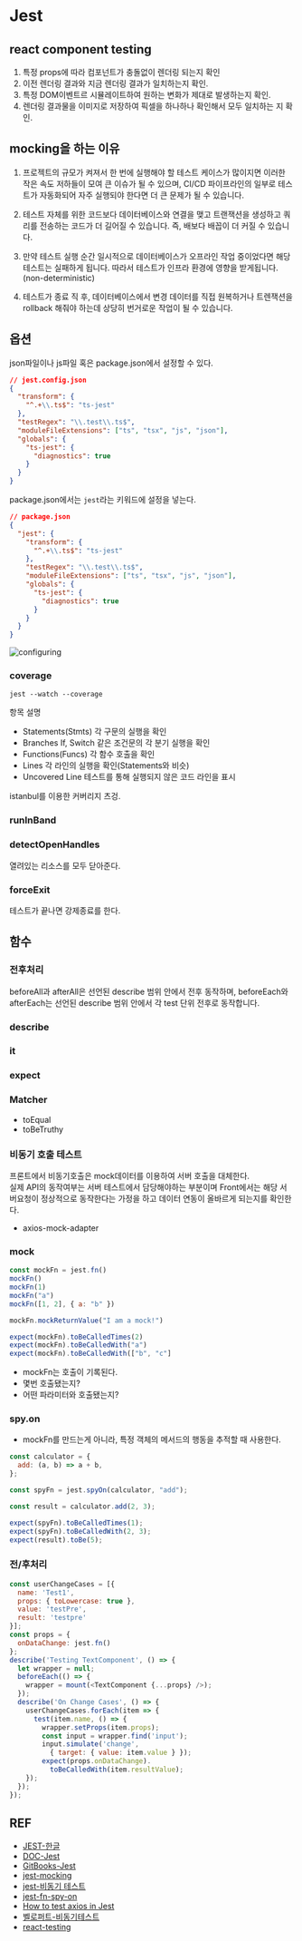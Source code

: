 # Jest

## react component testing

1. 특정 props에 따라 컴포넌트가 충돌없이 렌더링 되는지 확인
2. 이전 렌더링 결과와 지금 렌더링 결과가 일치하는지 확인.
3. 특정 DOM이벤트르 시뮬레이트하여 원하는 변화가 제대로 발생하는지 확인.
4. 렌더링 결과물을 이미지로 저장하여 픽셀을 하나하나 확인해서 모두 일치하는 지 확인.

## mocking을 하는 이유

1. 프로젝트의 규모가 켜져서 한 번에 실행해야 할 테스트 케이스가 많이지면 이러한 작은 속도 저하들이 모여 큰 이슈가 될 수 있으며, CI/CD 파이프라인의 일부로 테스트가 자동화되어 자주 실행되야 한다면 더 큰 문제가 될 수 있습니다.

2. 테스트 자체를 위한 코드보다 데이터베이스와 연결을 맺고 트랜잭션을 생성하고 쿼리를 전송하는 코드가 더 길어질 수 있습니다. 즉, 배보다 배꼽이 더 커질 수 있습니다.

3. 만약 테스트 실행 순간 일시적으로 데이터베이스가 오프라인 작업 중이었다면 해당 테스트는 실패하게 됩니다. 따라서 테스트가 인프라 환경에 영향을 받게됩니다. (non-deterministic)

4. 테스트가 종료 직 후, 데이터베이스에서 변경 데이터를 직접 원복하거나 트렌잭션을 rollback 해줘야 하는데 상당히 번거로운 작업이 될 수 있습니다.

## 옵션

json파일이나 js파일 혹은 package.json에서 설정할 수 있다.

```json
// jest.config.json
{
  "transform": {
    "^.+\\.ts$": "ts-jest"
  },
  "testRegex": "\\.test\\.ts$",
  "moduleFileExtensions": ["ts", "tsx", "js", "json"],
  "globals": {
    "ts-jest": {
      "diagnostics": true
    }
  }
}
```

package.json에서는 `jest`라는 키워드에 설정을 넣는다.

```json
// package.json
{
  "jest": {
    "transform": {
      "^.+\\.ts$": "ts-jest"
    },
    "testRegex": "\\.test\\.ts$",
    "moduleFileExtensions": ["ts", "tsx", "js", "json"],
    "globals": {
      "ts-jest": {
        "diagnostics": true
      }
    }
  }
}
```

![configuring](https://jestjs.io/docs/en/configuration)

### coverage

```
jest --watch --coverage
```

항목 설명

- Statements(Stmts) 각 구문의 실행을 확인
- Branches If, Switch 같은 조건문의 각 분기 실행을 확인
- Functions(Funcs) 각 함수 호출을 확인
- Lines 각 라인의 실행을 확인(Statements와 비슷)
- Uncovered Line 테스트를 통해 실행되지 않은 코드 라인을 표시

istanbul를 이용한 커버리지 츠겅.

### runInBand

### detectOpenHandles

열려있는 리소스를 모두 닫아준다.

### forceExit

테스트가 끝나면 강제종료를 한다.

## 함수

### 전후처리

beforeAll과 afterAll은 선언된 describe 범위 안에서 전후 동작하며,
beforeEach와 afterEach는 선언된 describe 범위 안에서 각 test 단위 전후로 동작합니다.

### describe

### it

### expect

### Matcher

- toEqual
- toBeTruthy

### 비동기 호출 테스트

프론트에서 비동기호출은 mock데이터를 이용하여 서버 호출을 대체한다.  
실제 API의 동작여부는 서버 테스트에서 담당해야하는 부분이며 Front에서는 해당 서버요청이 정상적으로 동작한다는 가정을 하고 데이터 연동이 올바르게 되는지를 확인한다.

- axios-mock-adapter

### mock

```js
const mockFn = jest.fn()
mockFn()
mockFn(1)
mockFn("a")
mockFn([1, 2], { a: "b" })

mockFn.mockReturnValue("I am a mock!")

expect(mockFn).toBeCalledTimes(2)
expect(mockFn).toBeCalledWith("a")
expect(mockFn).toBeCalledWith(["b", "c"]

```

- mockFn는 호출이 기록된다.
- 몇번 호출됐는지?
- 어떤 파라미터와 호출됐는지?

### spy.on

- mockFn를 만드는게 아니라, 특정 객체의 메서드의 행동을 추적할 때 사용한다.

```js
const calculator = {
  add: (a, b) => a + b,
};

const spyFn = jest.spyOn(calculator, "add");

const result = calculator.add(2, 3);

expect(spyFn).toBeCalledTimes(1);
expect(spyFn).toBeCalledWith(2, 3);
expect(result).toBe(5);
```

### 전/후처리

```js
const userChangeCases = [{
  name: 'Test1',
  props: { toLowercase: true },
  value: 'testPre',
  result: 'testpre'
}];
const props = {
  onDataChange: jest.fn()
};
describe('Testing TextComponent', () => {
  let wrapper = null;
  beforeEach(() => {
    wrapper = mount(<TextComponent {...props} />);
  });
  describe('On Change Cases', () => {
    userChangeCases.forEach(item => {
      test(item.name, () => {
        wrapper.setProps(item.props);
        const input = wrapper.find('input');
        input.simulate('change',
          { target: { value: item.value } });
        expect(props.onDataChange).
          toBeCalledWith(item.resultValue);
    });
  });
});
```

## REF

- [JEST-한글](https://heropy.blog/2020/05/20/vue-test-with-jest/)
- [DOC-Jest](https://jestjs.io/docs/en/expect.html)
- [GitBooks-Jest](https://jestjs.io/docs/en/using-matchers)
- [jest-mocking](https://www.daleseo.com/jest-mock-modules/)
- [jest-비동기 테스트](https://www.daleseo.com/jest-async/)
- [jest-fn-spy-on](https://www.daleseo.com/jest-fn-spy-on/)
- [How to test axios in Jest](robinwieruch.de/axios-jest)
- [벨로퍼트-비동기테스트](https://velog.io/@velopert/react-testing-library-%EC%9D%98-%EB%B9%84%EB%8F%99%EA%B8%B0%EC%9E%91%EC%97%85%EC%9D%84-%EC%9C%84%ED%95%9C-%ED%85%8C%EC%8A%A4%ED%8A%B8)
- [react-testing](https://velopert.com/3587)
